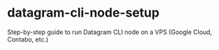 # datagram-cli-node-setup
Step-by-step guide to run Datagram CLI node on a VPS (Google Cloud, Contabo, etc.)
